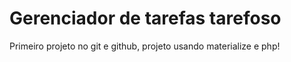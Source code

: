 # Gerenciador de tarefas tarefoso
 Primeiro projeto no git e github, projeto usando materialize e php!

